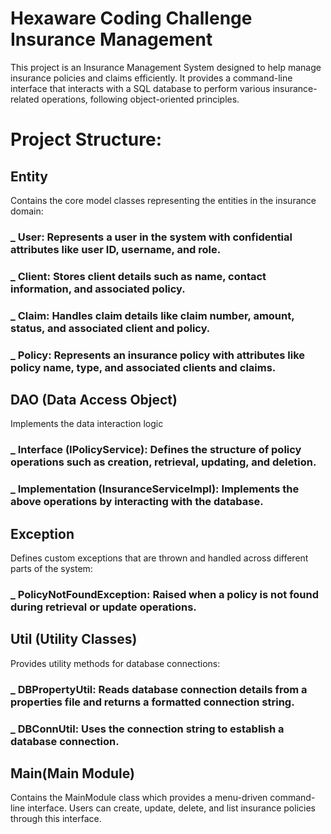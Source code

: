 # Hexaware Coding Challenge Insurance Management

This project is an Insurance Management System designed to help manage insurance policies and claims efficiently. It provides a command-line interface that interacts with a SQL database to perform various insurance-related operations, following object-oriented principles.

# Project Structure:
## **Entity**
Contains the core model classes representing the entities in the insurance domain: <br>
### _ User: Represents a user in the system with confidential attributes like user ID, username, and role.<br>
### _ Client: Stores client details such as name, contact information, and associated policy.<br>
### _ Claim: Handles claim details like claim number, amount, status, and associated client and policy.<br>
### _ Policy: Represents an insurance policy with attributes like policy name, type, and associated clients and claims.<br>
## **DAO (Data Access Object)** <br>
Implements the data interaction logic <br>
### _ Interface (IPolicyService): Defines the structure of policy operations such as creation, retrieval, updating, and deletion.<br>
### _ Implementation (InsuranceServiceImpl): Implements the above operations by interacting with the database.<br>
## **Exception**<br>
Defines custom exceptions that are thrown and handled across different parts of the system:<br>
### _ PolicyNotFoundException: Raised when a policy is not found during retrieval or update operations.<br>
## **Util (Utility Classes)** <br>
Provides utility methods for database connections:<br>
### _ DBPropertyUtil: Reads database connection details from a properties file and returns a formatted connection string.<br>
### _ DBConnUtil: Uses the connection string to establish a database connection.<br>
## **Main(Main Module)** <br>
Contains the MainModule class which provides a menu-driven command-line interface. Users can create, update, delete, and list insurance policies through this interface.<br>
